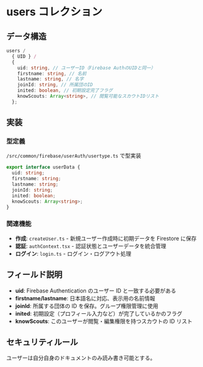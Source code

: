 # users コレクション

## データ構造

```typescript
users /
  { UID } /
  {
    uid: string, // ユーザーID（Firebase AuthのUIDと同一）
    firstname: string, // 名前
    lastname: string, // 名字
    joinId: string, // 所属団のID
    inited: boolean, // 初期設定完了フラグ
    knowScouts: Array<string>, // 閲覧可能なスカウトIDリスト
  };
```

## 実装

### 型定義

`/src/common/firebase/userAuth/usertype.ts` で型実装

```typescript
export interface userData {
  uid: string;
  firstname: string;
  lastname: string;
  joinId: string;
  inited: boolean;
  knowScouts: Array<string>;
}
```

### 関連機能

- **作成**: `createUser.ts` - 新規ユーザー作成時に初期データを Firestore に保存
- **認証**: `authContext.tsx` - 認証状態とユーザーデータを統合管理
- **ログイン**: `login.ts` - ログイン・ログアウト処理

## フィールド説明

- **uid**: Firebase Authentication のユーザー ID と一致する必要がある
- **firstname/lastname**: 日本語名に対応、表示用の名前情報
- **joinId**: 所属する団体の ID を保存。グループ権限管理に使用
- **inited**: 初期設定（プロフィール入力など）が完了しているかのフラグ
- **knowScouts**: このユーザーが閲覧・編集権限を持つスカウトの ID リスト

## セキュリティルール

ユーザーは自分自身のドキュメントのみ読み書き可能とする。
